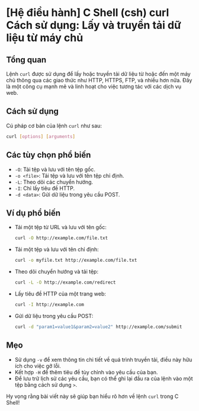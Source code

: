 # [Hệ điều hành] C Shell (csh) curl Cách sử dụng: Lấy và truyền tải dữ liệu từ máy chủ

## Tổng quan
Lệnh `curl` được sử dụng để lấy hoặc truyền tải dữ liệu từ hoặc đến một máy chủ thông qua các giao thức như HTTP, HTTPS, FTP, và nhiều hơn nữa. Đây là một công cụ mạnh mẽ và linh hoạt cho việc tương tác với các dịch vụ web.

## Cách sử dụng
Cú pháp cơ bản của lệnh `curl` như sau:
```bash
curl [options] [arguments]
```

## Các tùy chọn phổ biến
- `-O`: Tải tệp và lưu với tên tệp gốc.
- `-o <file>`: Tải tệp và lưu với tên tệp chỉ định.
- `-L`: Theo dõi các chuyển hướng.
- `-I`: Chỉ lấy tiêu đề HTTP.
- `-d <data>`: Gửi dữ liệu trong yêu cầu POST.

## Ví dụ phổ biến
- Tải một tệp từ URL và lưu với tên gốc:
  ```bash
  curl -O http://example.com/file.txt
  ```

- Tải một tệp và lưu với tên chỉ định:
  ```bash
  curl -o myfile.txt http://example.com/file.txt
  ```

- Theo dõi chuyển hướng và tải tệp:
  ```bash
  curl -L -O http://example.com/redirect
  ```

- Lấy tiêu đề HTTP của một trang web:
  ```bash
  curl -I http://example.com
  ```

- Gửi dữ liệu trong yêu cầu POST:
  ```bash
  curl -d "param1=value1&param2=value2" http://example.com/submit
  ```

## Mẹo
- Sử dụng `-v` để xem thông tin chi tiết về quá trình truyền tải, điều này hữu ích cho việc gỡ lỗi.
- Kết hợp `-H` để thêm tiêu đề tùy chỉnh vào yêu cầu của bạn.
- Để lưu trữ lịch sử các yêu cầu, bạn có thể ghi lại đầu ra của lệnh vào một tệp bằng cách sử dụng `>`.

Hy vọng rằng bài viết này sẽ giúp bạn hiểu rõ hơn về lệnh `curl` trong C Shell!
